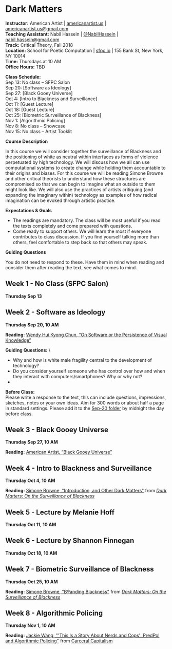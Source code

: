 # Dark Matters

**Instructor:** American Artist | [americanartist.us](http://americanartist.us/) | [americanartist.us@gmail.com](mailto:americanartist.us@gmail.com)\
**Teaching Assistant:** Nabil Hassein | [@NabilHassein](https://twitter.com/nabilhassein?lang=en) | [nabil.hassein@gmail.com](nabil.hassein@gmail.com)\
**Track:** Critical Theory, Fall 2018\
**Location:** School for Poetic Computation | [sfpc.io](http://sfpc.io/codesocieties/) | 155 Bank St, New York, NY 10014 \
**Time:** Thursdays at 10 AM\
**Office Hours:** TBD

**Class Schedule:** \
Sep 13: No class – SFPC Salon \
Sep 20: [Software as Ideology] \
Sep 27: [Black Gooey Universe] \
Oct 4: [Intro to Blackness and Surveillance] \
Oct 11: [Guest Lecture] \
Oct 18: [Guest Lecture] \
Oct 25: [Biometric Surveillance of Blackness] \
Nov 1: [Algorithmic Policing] \
Nov 8: No class – Showcase \
Nov 15: No class – Artist Tooklit 

**Course Description**

In this course we will consider together the surveillance of Blackness and the positioning of white as neutral within interfaces as forms of violence perpetuated by high technology. We will discuss how we all can use computational systems to create change while holding them accountable to their origins and biases. For this course we will be reading Simone Browne and other critical theorists to understand how these structures are compromised so that we can begin to imagine what an outside to them might look like. We will also use the practices of artists critiquing (and expanding the imaginary within) technology as examples of how radical imagination can be evoked through artistic practice.

**Expectations & Goals**

  * The readings are mandatory. The class will be most useful if you read the texts completely and come prepared with questions.
  * Come ready to support others. We will learn the most if everyone contributes to class discussion. If you find yourself talking more than others, feel comfortable to step back so that others may speak.
  
**Guiding Questions** 

You do not need to respond to these. Have them in mind when reading and consider them after reading the text, see what comes to mind. 

## Week 1 - No Class (SFPC Salon) ##
**Thursday Sep 13**

## Week 2 - Software as Ideology ##
**Thursday Sep 20, 10 AM**

**Reading:** [Wendy Hui Kyong Chun, “On Software or the Persistence of Visual Knowledge”]()

**Guiding Questions:** \
  * Why and how is white male fragility central to the development of technology?
  * Do you consider yourself someone who has control over how and when they interact with computers/smartphones? Why or why not?
  * 

**Before Class:** \
Please write a response to the text, this can include questions, impressions, sketches, notes or your own ideas. Aim for 300 words or about half a page in standard settings. Please add it to the [Sep-20 folder](/Sep-20) by midnight the day before class.

## Week 3 - Black Gooey Universe ##
**Thursday Sep 27, 10 AM**

**Reading:** [American Artist, “Black Gooey Universe”]()

## Week 4 - Intro to Blackness and Surveillance ##
**Thursday Oct 4, 10 AM**

**Reading:** [Simone Browne, "Introduction, and Other Dark Matters"]() from [*Dark Matters: On the Surveillance of Blackness*](https://www.amazon.com/Dark-Matters-Surveillance-Simone-Browne/dp/0822359383)

## Week 5 - Lecture by Melanie Hoff ##
**Thursday Oct 11, 10 AM**

## Week 6 - Lecture by Shannon Finnegan ##
**Thursday Oct 18, 10 AM**

## Week 7 - Biometric Surveillance of Blackness ##
**Thursday Oct 25, 10 AM**

**Reading:** [Simone Browne, "B®anding Blackness"]() from [*Dark Matters: On the Surveillance of Blackness*](https://www.amazon.com/Dark-Matters-Surveillance-Simone-Browne/dp/0822359383)

## Week 8 - Algorithmic Policing ##
**Thursday Nov 1, 10 AM**

**Reading:** [Jackie Wang, "'This Is a Story About Nerds and Cops': PredPol and Algorithmic Policing"]() from [Carceral Capitalism](https://www.amazon.com/Carceral-Capitalism-Semiotext-Intervention-Jackie/dp/1635900026/ref=sr_1_1?s=books&ie=UTF8&qid=1534947351&sr=1-1&keywords=carceral+capitalism+jackie+wang)
  
  
